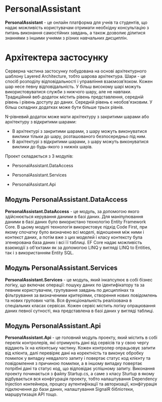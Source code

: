 # PersonalAssistant

**PersonalAssistant** - це онлайн платформа для учнів та студентів, що надає можливість користувачам отримати необхідну консультацію з питань виконання самостійних завдань, а також дозволиє ділитися знаннями з іншими учнями з різних навчальних дисциплін. 

# Архітектера застосунку

Серверна частина застосунку побудована на основі архітектурного шаблону Layered Architecture, тобто шарова архітектура. Шари - це спосіб розподілу відповідальності і управління взаємозв’язком. Кожен шар несе певну відповідальність. У більш високому шарі можуть використовуватися служби з нижчого шару, але не навпаки. Традиційний веб-додаток містить рівень представлення, середній рівень і рівень доступу до даних. Середній рівень є необов'язковим. У більш складних додатках може бути більше трьох рівнів.
 
N-рівневий додаток може мати архітектуру з закритими шарами або архітектуру з відкритими шарами: 
- В архітектурі з закритими шарами, з шару можуть виконуватися виклики тільки до шару, розташованого безпосередньо під ним. 
- В архітектурі з відкритими шарами, з шару можуть виконуватися виклики до будь-якого з нижніх шарів. 


Проект складається з 3 модулів: 

- PersonalAssistant.DataAccess 

- PersonalAssistant.Services 

- PersonalAssistant.Api

## Модуль PersonalAssistant.DataAccess

**PersonalAssistant.DataAccess** - це модуль, за допомогою якого здійснюється керування даними в базі даних. Для маніпулювання даними в базі даних було використано технологію Entity Framework Core. В цьому модулі технологія використовує підхід Code First, при якому спочатку було визначено всі моделі, відношення між ними і контекст даних, а потім вже з цих моделей і класу контексту була згенерована база даних і всі її таблиці. EF  Core надає можливість взаємодії з об'єктами як за допомогою LINQ у вигляді LINQ to Entities, так і з використанням Entity SQL.

## Модуль PersonalAssistant.Services

**PersonalAssistant.Services** - це модуль, який інкапсулює в собі бізнес логіку, що включає операції: пошуку даних по ідентифікатору та за певним користувачем, групування завдань по дисциплінах та фільтрування за визначеними критеріями, створення нових повідомлень та нових групових чатів. Вся функціональність реалізована в спеціальних класах сервісах. Кожен сервіс містить логіку опрацювання даних певної сутності, яка представлена в базі даних у вигляді таблиці.

## Модуль PersonalAssistant.Api

**PersonalAssistant.Api** - це головний модуль проекту, який містить в собі перелік контролерів, які отримують дані від сервісів та у свою чергу віддають їх на клієнтську частину. Кожен контролер опрацьовує запити від клієнта, далі перевіряє дані на коректність та виконує обробку помилок у випадку невдалого запиту і повертає статус код клієнту та повідомлення з причиною помилки, а в іншому випадку повертає потрібні дані та статус код, що відповідає успішному запиту. Виконання проекту починається з файлу Startup.cs, а саме з класу Sturtup в якому відбувається вся конфігурація проекту, тобто налаштування Dependency Injection контейнера, процесу аутентифікації та авторизації, конфігурація підключення до бази даних, налаштування SignalR бібліотеки, маршрутизація API тощо. 
